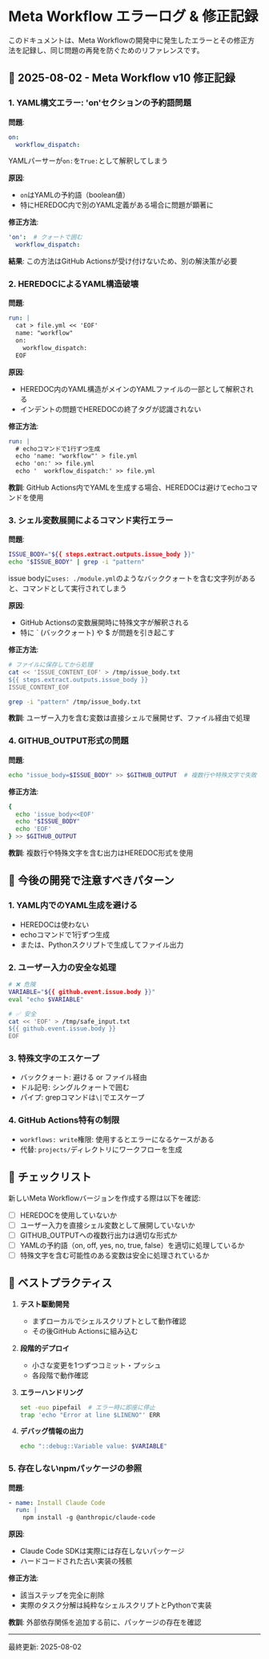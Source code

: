 # Meta Workflow エラーログ & 修正記録

このドキュメントは、Meta Workflowの開発中に発生したエラーとその修正方法を記録し、同じ問題の再発を防ぐためのリファレンスです。

## 📅 2025-08-02 - Meta Workflow v10 修正記録

### 1. YAML構文エラー: 'on'セクションの予約語問題

**問題**:
```yaml
on:
  workflow_dispatch:
```
YAMLパーサーが`on:`を`True:`として解釈してしまう

**原因**: 
- `on`はYAMLの予約語（boolean値）
- 特にHEREDOC内で別のYAML定義がある場合に問題が顕著に

**修正方法**:
```yaml
'on':  # クォートで囲む
  workflow_dispatch:
```

**結果**: この方法はGitHub Actionsが受け付けないため、別の解決策が必要

### 2. HEREDOCによるYAML構造破壊

**問題**:
```yaml
run: |
  cat > file.yml << 'EOF'
  name: "workflow"
  on:
    workflow_dispatch:
  EOF
```

**原因**:
- HEREDOC内のYAML構造がメインのYAMLファイルの一部として解釈される
- インデントの問題でHEREDOCの終了タグが認識されない

**修正方法**:
```yaml
run: |
  # echoコマンドで1行ずつ生成
  echo 'name: "workflow"' > file.yml
  echo 'on:' >> file.yml
  echo '  workflow_dispatch:' >> file.yml
```

**教訓**: GitHub Actions内でYAMLを生成する場合、HEREDOCは避けてechoコマンドを使用

### 3. シェル変数展開によるコマンド実行エラー

**問題**:
```bash
ISSUE_BODY="${{ steps.extract.outputs.issue_body }}"
echo "$ISSUE_BODY" | grep -i "pattern"
```

issue bodyに`uses: ./module.yml`のようなバッククォートを含む文字列があると、コマンドとして実行されてしまう

**原因**:
- GitHub Actionsの変数展開時に特殊文字が解釈される
- 特に ` (バッククォート) や $ が問題を引き起こす

**修正方法**:
```bash
# ファイルに保存してから処理
cat << 'ISSUE_CONTENT_EOF' > /tmp/issue_body.txt
${{ steps.extract.outputs.issue_body }}
ISSUE_CONTENT_EOF

grep -i "pattern" /tmp/issue_body.txt
```

**教訓**: ユーザー入力を含む変数は直接シェルで展開せず、ファイル経由で処理

### 4. GITHUB_OUTPUT形式の問題

**問題**:
```bash
echo "issue_body=$ISSUE_BODY" >> $GITHUB_OUTPUT  # 複数行や特殊文字で失敗
```

**修正方法**:
```bash
{
  echo 'issue_body<<EOF'
  echo "$ISSUE_BODY"
  echo 'EOF'
} >> $GITHUB_OUTPUT
```

**教訓**: 複数行や特殊文字を含む出力はHEREDOC形式を使用

## 🔧 今後の開発で注意すべきパターン

### 1. YAML内でのYAML生成を避ける
- HEREDOCは使わない
- echoコマンドで1行ずつ生成
- または、Pythonスクリプトで生成してファイル出力

### 2. ユーザー入力の安全な処理
```bash
# ❌ 危険
VARIABLE="${{ github.event.issue.body }}"
eval "echo $VARIABLE"

# ✅ 安全
cat << 'EOF' > /tmp/safe_input.txt
${{ github.event.issue.body }}
EOF
```

### 3. 特殊文字のエスケープ
- バッククォート: 避ける or ファイル経由
- ドル記号: シングルクォートで囲む
- パイプ: grepコマンドは`\|`でエスケープ

### 4. GitHub Actions特有の制限
- `workflows: write`権限: 使用するとエラーになるケースがある
- 代替: `projects/`ディレクトリにワークフローを生成

## 📝 チェックリスト

新しいMeta Workflowバージョンを作成する際は以下を確認:

- [ ] HEREDOCを使用していないか
- [ ] ユーザー入力を直接シェル変数として展開していないか
- [ ] GITHUB_OUTPUTへの複数行出力は適切な形式か
- [ ] YAMLの予約語（on, off, yes, no, true, false）を適切に処理しているか
- [ ] 特殊文字を含む可能性のある変数は安全に処理されているか

## 🚀 ベストプラクティス

1. **テスト駆動開発**
   - まずローカルでシェルスクリプトとして動作確認
   - その後GitHub Actionsに組み込む

2. **段階的デプロイ**
   - 小さな変更を1つずつコミット・プッシュ
   - 各段階で動作確認

3. **エラーハンドリング**
   ```bash
   set -euo pipefail  # エラー時に即座に停止
   trap 'echo "Error at line $LINENO"' ERR
   ```

4. **デバッグ情報の出力**
   ```bash
   echo "::debug::Variable value: $VARIABLE"
   ```

### 5. 存在しないnpmパッケージの参照

**問題**:
```yaml
- name: Install Claude Code
  run: |
    npm install -g @anthropic/claude-code
```

**原因**:
- Claude Code SDKは実際には存在しないパッケージ
- ハードコードされた古い実装の残骸

**修正方法**:
- 該当ステップを完全に削除
- 実際のタスク分解は純粋なシェルスクリプトとPythonで実装

**教訓**: 外部依存関係を追加する前に、パッケージの存在を確認

---
最終更新: 2025-08-02